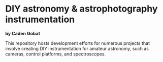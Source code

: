 # DIY astronomy & astrophotography instrumentation

**by Caden Gobat**

This repository hosts development efforts for numerous projects that involve creating DIY instrumentation for amateur astronomy, such as cameras, control platforms, and spectroscopes.